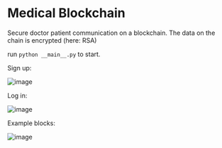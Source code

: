 # Medical Blockchain 
Secure doctor patient communication on a blockchain. The data on the chain is encrypted (here: RSA)

run `python __main__.py` to start.


Sign up:

![image](https://github.com/Johann4DL/Med-Blockchain/assets/103281292/3cfeaaa1-3a56-4205-8b48-4342a4d4b48d)


Log in:

![image](https://github.com/Johann4DL/Med-Blockchain/assets/103281292/c15dcf03-5026-42bd-ac9b-200edefe91bd)

Example blocks:

![image](https://github.com/Johann4DL/Med-Blockchain/assets/103281292/b7f70492-3344-4b6c-bce0-2fcc5a2d5a15)





